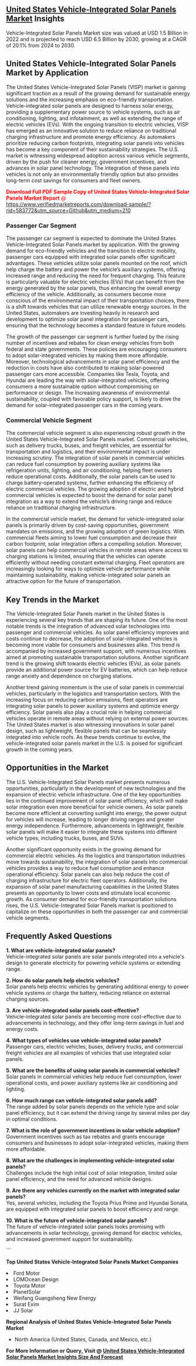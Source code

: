 <h2><a href="https://www.verifiedmarketreports.com/download-sample/?rid=583772&amp;utm_source=Github&amp;utm_medium=210" target="_blank">United States Vehicle-Integrated Solar Panels Market</a> Insights</h2><p>Vehicle-Integrated Solar Panels Market size was valued at USD 1.5 Billion in 2022 and is projected to reach USD 6.5 Billion by 2030, growing at a CAGR of 20.1% from 2024 to 2030.</p><p><h2>United States Vehicle-Integrated Solar Panels Market by Application</h2><p>The United States Vehicle-Integrated Solar Panels (VISP) market is gaining significant traction as a result of the growing demand for sustainable energy solutions and the increasing emphasis on eco-friendly transportation. Vehicle-integrated solar panels are designed to harness solar energy, providing a supplementary power source to vehicle systems, such as air conditioning, lighting, and infotainment, as well as extending the range of electric vehicles (EVs). With the ongoing transition to electric vehicles, VISP has emerged as an innovative solution to reduce reliance on traditional charging infrastructure and promote energy efficiency. As automakers prioritize reducing carbon footprints, integrating solar panels into vehicles has become a key component of their sustainability strategies. The U.S. market is witnessing widespread adoption across various vehicle segments, driven by the push for cleaner energy, government incentives, and advances in solar panel technology. The integration of these panels into vehicles is not only an environmentally friendly option but also provides long-term cost savings for consumers and fleet owners.<p><span class=""><span style="color: #ff0000;"><strong>Download Full PDF Sample Copy of United States Vehicle-Integrated Solar Panels Market Report</strong> @ </span><a href="https://www.verifiedmarketreports.com/download-sample/?rid=583772&amp;utm_source=Github&amp;utm_medium=210" target="_blank">https://www.verifiedmarketreports.com/download-sample/?rid=583772&amp;utm_source=Github&amp;utm_medium=210</a></span></p><h3>Passenger Car Segment</h3><p>The passenger car segment is expected to dominate the United States Vehicle-Integrated Solar Panels market by application. With the growing demand for eco-friendly vehicles and the transition to electric mobility, passenger cars equipped with integrated solar panels offer significant advantages. These vehicles utilize solar panels mounted on the roof, which help charge the battery and power the vehicle’s auxiliary systems, offering increased range and reducing the need for frequent charging. This feature is particularly valuable for electric vehicles (EVs) that can benefit from the energy generated by the solar panels, thus enhancing the overall energy efficiency of the vehicle. Additionally, as consumers become more conscious of the environmental impact of their transportation choices, there is a shift towards vehicles that can utilize renewable energy sources. In the United States, automakers are investing heavily in research and development to optimize solar panel integration for passenger cars, ensuring that the technology becomes a standard feature in future models.<p>The growth of the passenger car segment is further fueled by the rising number of incentives and rebates for clean energy vehicles from both federal and state governments. These policies are encouraging consumers to adopt solar-integrated vehicles by making them more affordable. Moreover, technological advancements in solar panel efficiency and the reduction in costs have also contributed to making solar-powered passenger cars more accessible. Companies like Tesla, Toyota, and Hyundai are leading the way with solar-integrated vehicles, offering consumers a more sustainable option without compromising on performance or design. The increasing awareness of environmental sustainability, coupled with favorable policy support, is likely to drive the demand for solar-integrated passenger cars in the coming years.</p><h3>Commercial Vehicle Segment</h3><p>The commercial vehicle segment is also experiencing robust growth in the United States Vehicle-Integrated Solar Panels market. Commercial vehicles, such as delivery trucks, buses, and freight vehicles, are essential for transportation and logistics, and their environmental impact is under increasing scrutiny. The integration of solar panels in commercial vehicles can reduce fuel consumption by powering auxiliary systems like refrigeration units, lighting, and air conditioning, helping fleet owners reduce operational costs. Additionally, the solar panels can be used to charge battery-operated systems, further enhancing the efficiency of electric commercial vehicles. The growing adoption of electric and hybrid commercial vehicles is expected to boost the demand for solar panel integration as a way to extend the vehicle’s driving range and reduce reliance on traditional charging infrastructure.<p>In the commercial vehicle market, the demand for vehicle-integrated solar panels is primarily driven by cost-saving opportunities, government mandates on emissions, and the growing adoption of green logistics. With commercial fleets aiming to lower fuel consumption and decrease their carbon footprint, solar integration offers a compelling solution. Moreover, solar panels can help commercial vehicles in remote areas where access to charging stations is limited, ensuring that the vehicles can operate efficiently without needing constant external charging. Fleet operators are increasingly looking for ways to optimize vehicle performance while maintaining sustainability, making vehicle-integrated solar panels an attractive option for the future of transportation.</p><h2>Key Trends in the Market</h2><p>The Vehicle-Integrated Solar Panels market in the United States is experiencing several key trends that are shaping its future. One of the most notable trends is the integration of advanced solar technologies into passenger and commercial vehicles. As solar panel efficiency improves and costs continue to decrease, the adoption of solar-integrated vehicles is becoming more viable for consumers and businesses alike. This trend is accompanied by increased government support, with numerous incentives aimed at promoting sustainable transportation solutions. Another significant trend is the growing shift towards electric vehicles (EVs), as solar panels provide an additional power source for EV batteries, which can help reduce range anxiety and dependence on charging stations.</p><p>Another trend gaining momentum is the use of solar panels in commercial vehicles, particularly in the logistics and transportation sectors. With the increasing focus on reducing carbon emissions, fleet operators are integrating solar panels to power auxiliary systems and optimize energy efficiency. Solar panels also play a crucial role in helping commercial vehicles operate in remote areas without relying on external power sources. The United States market is also witnessing innovations in solar panel design, such as lightweight, flexible panels that can be seamlessly integrated into vehicle roofs. As these trends continue to evolve, the vehicle-integrated solar panels market in the U.S. is poised for significant growth in the coming years.</p><h2>Opportunities in the Market</h2><p>The U.S. Vehicle-Integrated Solar Panels market presents numerous opportunities, particularly in the development of new technologies and the expansion of electric vehicle infrastructure. One of the key opportunities lies in the continued improvement of solar panel efficiency, which will make solar integration even more beneficial for vehicle owners. As solar panels become more efficient at converting sunlight into energy, the power output for vehicles will increase, leading to longer driving ranges and greater energy independence. Furthermore, advancements in lightweight, flexible solar panels will make it easier to integrate these systems into different vehicle types, including trucks, buses, and SUVs.</p><p>Another significant opportunity exists in the growing demand for commercial electric vehicles. As the logistics and transportation industries move towards sustainability, the integration of solar panels into commercial vehicles provides a way to reduce fuel consumption and enhance operational efficiency. Solar panels can also help reduce the cost of charging infrastructure for electric fleet operators. Additionally, the expansion of solar panel manufacturing capabilities in the United States presents an opportunity to lower costs and stimulate local economic growth. As consumer demand for eco-friendly transportation solutions rises, the U.S. Vehicle-Integrated Solar Panels market is positioned to capitalize on these opportunities in both the passenger car and commercial vehicle segments.</p><h2>Frequently Asked Questions</h2><p><strong>1. What are vehicle-integrated solar panels?</strong><br>Vehicle-integrated solar panels are solar panels integrated into a vehicle's design to generate electricity for powering vehicle systems or extending range.</p><p><strong>2. How do solar panels help electric vehicles?</strong><br>Solar panels help electric vehicles by generating additional energy to power vehicle systems or charge the battery, reducing reliance on external charging sources.</p><p><strong>3. Are vehicle-integrated solar panels cost-effective?</strong><br>Vehicle-integrated solar panels are becoming more cost-effective due to advancements in technology, and they offer long-term savings in fuel and energy costs.</p><p><strong>4. What types of vehicles use vehicle-integrated solar panels?</strong><br>Passenger cars, electric vehicles, buses, delivery trucks, and commercial freight vehicles are all examples of vehicles that use integrated solar panels.</p><p><strong>5. What are the benefits of using solar panels in commercial vehicles?</strong><br>Solar panels in commercial vehicles help reduce fuel consumption, lower operational costs, and power auxiliary systems like air conditioning and lighting.</p><p><strong>6. How much range can vehicle-integrated solar panels add?</strong><br>The range added by solar panels depends on the vehicle type and solar panel efficiency, but it can extend the driving range by several miles per day in optimal conditions.</p><p><strong>7. What is the role of government incentives in solar vehicle adoption?</strong><br>Government incentives such as tax rebates and grants encourage consumers and businesses to adopt solar-integrated vehicles, making them more affordable.</p><p><strong>8. What are the challenges in implementing vehicle-integrated solar panels?</strong><br>Challenges include the high initial cost of solar integration, limited solar panel efficiency, and the need for advanced vehicle designs.</p><p><strong>9. Are there any vehicles currently on the market with integrated solar panels?</strong><br>Yes, several vehicles, including the Toyota Prius Prime and Hyundai Sonata, are equipped with integrated solar panels to boost efficiency and range.</p><p><strong>10. What is the future of vehicle-integrated solar panels?</strong><br>The future of vehicle-integrated solar panels looks promising with advancements in solar technology, growing demand for electric vehicles, and increased government support for sustainability.</p>```</p><p><strong>Top United States Vehicle-Integrated Solar Panels Market Companies</strong></p><div data-test-id=""><p><li>Ford Motor</li><li> LOMOcean Design</li><li> Toyota Motor</li><li> PlanetSolar</li><li> Weifang Guangsheng New Energy</li><li> Surat Exim</li><li> JJ Solar</li></p><div><strong>Regional Analysis of&nbsp;United States Vehicle-Integrated Solar Panels Market</strong></div><ul><li dir="ltr"><p dir="ltr">North America&nbsp;(United States, Canada, and Mexico, etc.)</p></li></ul><p><strong>For More Information or Query, Visit @&nbsp;</strong><strong><a href="https://www.verifiedmarketreports.com/product/vehicle-integrated-solar-panels-market/?utm_source=Github&amp;utm_medium=210" target="_blank">United States Vehicle-Integrated Solar Panels Market Insights Size And Forecast</a></strong></p></div>
